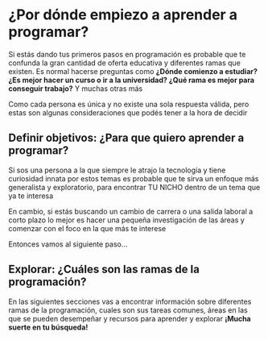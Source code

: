 # ¿Por dónde empiezo a aprender a programar?

Si estás dando tus primeros pasos en programación es probable que te confunda la gran cantidad de oferta educativa y diferentes ramas que existen. Es normal hacerse preguntas como **¿Dónde comienzo a estudiar? ¿Es mejor hacer un curso o ir a la universidad? ¿Qué rama es mejor para conseguir trabajo?** Y muchas otras más

Como cada persona es única y no existe una sola respuesta válida, pero estas son algunas consideraciones que podés tener a la hora de decidir

## Definir objetivos: ¿Para que quiero aprender a programar?

Si sos una persona a la que siempre le atrajo la tecnología y tiene curiosidad innata por estos temas es probable que te sirva un enfoque más generalista y exploratorio, para encontrar TU NICHO dentro de un tema que ya te interesa

En cambio, si estás buscando un cambio de carrera o una salida laboral a corto plazo lo mejor es hacer una pequeña investigación de las áreas y comenzar con el foco en la que más te interese

Entonces vamos al siguiente paso…

## Explorar: ¿Cuáles son las ramas de la programación?

En las siguientes secciones vas a encontrar información sobre diferentes ramas de la programación, cuales son sus tareas comunes, áreas en las que se pueden desempeñar y recursos para aprender y explorar **¡Mucha suerte en tu búsqueda!**
